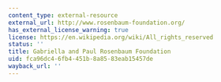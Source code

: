 ```yaml
---
content_type: external-resource
external_url: http://www.rosenbaum-foundation.org/
has_external_license_warning: true
license: https://en.wikipedia.org/wiki/All_rights_reserved
status: ''
title: Gabriella and Paul Rosenbaum Foundation
uid: fca96dc4-6fb4-451b-8a85-83eab15457de
wayback_url: ''
---
```

